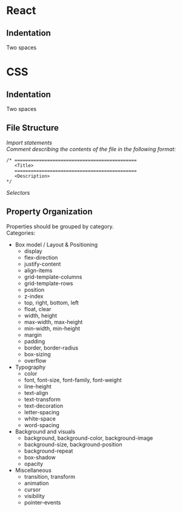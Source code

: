 # React
## Indentation
Two spaces

# CSS
## Indentation
Two spaces

## File Structure
*Import statements*<br>
*Comment describing the contents of the file in the following format:*

```
/* =============================================
   <Title>
   =============================================
   <Description>
*/
```

*Selectors*

## Property Organization
Properties should be grouped by category.<br>
Categories:
- Box model / Layout & Positioning
  - display
  - flex-direction
  - justify-content
  - align-items
  - grid-template-columns
  - grid-template-rows
  - position
  - z-index
  - top, right, bottom, left
  - float, clear
  - width, height
  - max-width, max-height
  - min-width, min-height
  - margin
  - padding
  - border, border-radius
  - box-sizing
  - overflow
- Typography
  - color
  - font, font-size, font-family, font-weight
  - line-height
  - text-align
  - text-transform
  - text-decoration
  - letter-spacing
  - white-space
  - word-spacing
- Background and visuals
  - background, background-color, background-image
  - background-size, background-position
  - background-repeat
  - box-shadow
  - opacity
- Miscellaneous
  - transition, transform
  - animation
  - cursor
  - visibility
  - pointer-events